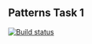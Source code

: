 ## Patterns Task 1

[![Build status](https://ci.appveyor.com/api/projects/status/064vhb0b46l3d6mj?svg=true)](https://ci.appveyor.com/project/rubbannov/patterns-task1)
